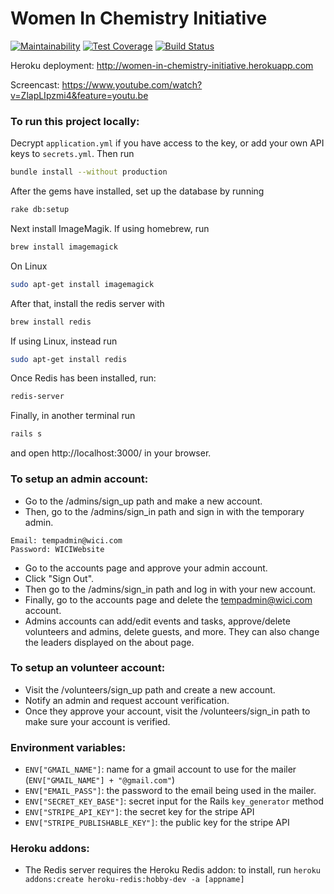 # Women In Chemistry Initiative
[![Maintainability](https://api.codeclimate.com/v1/badges/d46360549fe56fe328d4/maintainability)](https://codeclimate.com/github/walkerspence/Women-in-Chemistry-Initiative-WICI/maintainability)
[![Test Coverage](https://api.codeclimate.com/v1/badges/d46360549fe56fe328d4/test_coverage)](https://codeclimate.com/github/walkerspence/Women-in-Chemistry-Initiative-WICI/test_coverage)
[![Build Status](https://travis-ci.org/walkerspence/Women-in-Chemistry-Initiative-WICI.svg?branch=master)](https://travis-ci.org/walkerspence/Women-in-Chemistry-Initiative-WICI)

Heroku deployment: http://women-in-chemistry-initiative.herokuapp.com

Screencast: https://www.youtube.com/watch?v=ZlapLIpzmi4&feature=youtu.be

### To run this project locally:
  Decrypt `application.yml` if you have access to the key, or add your own API keys to `secrets.yml`. Then run
  ```bash
  bundle install --without production
  ```
  After the gems have installed, set up the database by running
  ```bash
  rake db:setup
  ```
  Next install ImageMagik. If using homebrew, run
  ```bash
  brew install imagemagick
  ```
  On Linux
  ```bash
  sudo apt-get install imagemagick
  ```
  After that, install the redis server with
  ```bash
  brew install redis
  ```
  If using Linux, instead run
  ```bash
  sudo apt-get install redis
  ```
  Once Redis has been installed, run:
  ```bash
  redis-server
  ```
  Finally, in another terminal run
  ```bash
  rails s
  ```
  and open http://localhost:3000/ in your browser.


### To setup an admin account:
 - Go to the /admins/sign_up path and make a new account.
 - Then, go to the /admins/sign_in path and sign in with the temporary admin.
  ```
  Email: tempadmin@wici.com
  Password: WICIWebsite
  ```
 - Go to the accounts page and approve your admin account.
 - Click "Sign Out".
 - Then go to the /admins/sign_in path and log in with your new account.
 - Finally, go to the accounts page and delete the tempadmin@wici.com account.
 - Admins accounts can add/edit events and tasks, approve/delete volunteers and admins, delete guests, and more. They can also change the leaders displayed on the about page.
 
### To setup an volunteer account:
 - Visit the /volunteers/sign_up path and create a new account.
 - Notify an admin and request account verification.
 - Once they approve your account, visit the /volunteers/sign_in path to make sure your account is verified. 

### Environment variables: 
 - `ENV["GMAIL_NAME"]`: name for a gmail account to use for the mailer (`ENV["GMAIL_NAME"] + "@gmail.com"`) 
 - `ENV["EMAIL_PASS"]`: the password to the email being used in the mailer. 
 - `ENV["SECRET_KEY_BASE"]`: secret input for the Rails `key_generator` method
 - `ENV["STRIPE_API_KEY"]`: the secret key for the stripe API 
 - `ENV["STRIPE_PUBLISHABLE_KEY"]`: the public key for the stripe API
 
### Heroku addons:
 - The Redis server requires the Heroku Redis addon: to install, run `heroku addons:create heroku-redis:hobby-dev -a [appname]`
